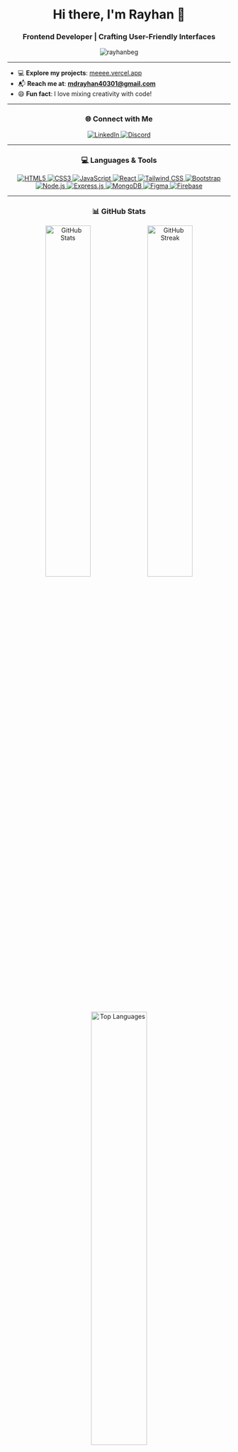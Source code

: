 <h1 align="center">Hi there, I'm Rayhan 👋</h1>
<h3 align="center">Frontend Developer | Crafting User-Friendly Interfaces</h3>

<p align="center">
  <img src="https://komarev.com/ghpvc/?username=rayhanbeg&label=Profile%20views&color=0e75b6&style=flat" alt="rayhanbeg" />
</p>

---

- 💻 **Explore my projects**: [meeee.vercel.app](https://meeee.vercel.app/)
- 📬 **Reach me at**: **mdrayhan40301@gmail.com**
- 😄 **Fun fact**: I love mixing creativity with code!

---

<h3 align="center">🌐 Connect with Me</h3>
<p align="center">
  <a href="https://linkedin.com/in/md-rayhann" rel="noopener noreferrer">
    <img src="https://img.shields.io/badge/-LinkedIn-0A66C2?style=for-the-badge&logo=Linkedin&logoColor=white" alt="LinkedIn"/>
  </a>
  <a href="https://discord.com/users/rayhanrafi_46837" rel="noopener noreferrer">
    <img src="https://img.shields.io/badge/Discord-5865F2?style=for-the-badge&logo=discord&logoColor=white" alt="Discord"/>
  </a>
</p>

---

<h3 align="center">💻 Languages & Tools</h3>
<p align="center">
  <a href="https://developer.mozilla.org/en-US/docs/Web/HTML" rel="noopener noreferrer">
    <img src="https://img.shields.io/badge/HTML5-E34F26?style=for-the-badge&logo=html5&logoColor=white" alt="HTML5" />
  </a>
  <a href="https://www.w3schools.com/css/" rel="noopener noreferrer">
    <img src="https://img.shields.io/badge/CSS3-1572B6?style=for-the-badge&logo=css3&logoColor=white" alt="CSS3" />
  </a>
  <a href="https://developer.mozilla.org/en-US/docs/Web/JavaScript" rel="noopener noreferrer">
    <img src="https://img.shields.io/badge/JavaScript-F7DF1E?style=for-the-badge&logo=javascript&logoColor=black" alt="JavaScript" />
  </a>
  <a href="https://reactjs.org/" rel="noopener noreferrer">
    <img src="https://img.shields.io/badge/React-61DAFB?style=for-the-badge&logo=react&logoColor=black" alt="React" />
  </a>
  <a href="https://tailwindcss.com/" rel="noopener noreferrer">
    <img src="https://img.shields.io/badge/Tailwind_CSS-38B2AC?style=for-the-badge&logo=tailwind-css&logoColor=white" alt="Tailwind CSS" />
  </a>
  <a href="https://getbootstrap.com/" rel="noopener noreferrer">
    <img src="https://img.shields.io/badge/Bootstrap-563D7C?style=for-the-badge&logo=bootstrap&logoColor=white" alt="Bootstrap" />
  </a>
  <a href="https://nodejs.org" rel="noopener noreferrer">
    <img src="https://img.shields.io/badge/Node.js-339933?style=for-the-badge&logo=node-dot-js&logoColor=white" alt="Node.js" />
  </a>
  <a href="https://expressjs.com" rel="noopener noreferrer">
    <img src="https://img.shields.io/badge/Express.js-000000?style=for-the-badge&logo=express&logoColor=white" alt="Express.js" />
  </a>
  <a href="https://www.mongodb.com/" rel="noopener noreferrer">
    <img src="https://img.shields.io/badge/MongoDB-4EA94B?style=for-the-badge&logo=mongodb&logoColor=white" alt="MongoDB" />
  </a>
  <a href="https://www.figma.com/" rel="noopener noreferrer">
    <img src="https://img.shields.io/badge/Figma-F24E1E?style=for-the-badge&logo=figma&logoColor=white" alt="Figma" />
  </a>
  <a href="https://firebase.google.com/" rel="noopener noreferrer">
    <img src="https://img.shields.io/badge/Firebase-FFCA28?style=for-the-badge&logo=firebase&logoColor=black" alt="Firebase" />
  </a>
</p>

---

<h3 align="center">📊 GitHub Stats</h3>
<p align="center">
  <img src="https://github-readme-stats.vercel.app/api?username=rayhanbeg&show_icons=true&theme=radical" alt="GitHub Stats" width="45%" /> 
  <img src="https://github-readme-streak-stats.herokuapp.com/?user=rayhanbeg&theme=radical" alt="GitHub Streak" width="45%" />
</p>
<p align="center">
  <img src="https://github-readme-stats.vercel.app/api/top-langs?username=rayhanbeg&show_icons=true&theme=radical&layout=compact" alt="Top Languages" width="50%" />
</p>
